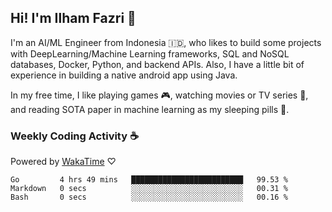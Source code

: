 ## Hi! I'm Ilham Fazri 👋

I'm an AI/ML Engineer from Indonesia 🇮🇩, who likes to build some projects with DeepLearning/Machine Learning frameworks, SQL and NoSQL databases, Docker, Python, and backend APIs. Also, I have a little bit of experience in building a native android app using Java.


In my free time, I like playing games 🎮, watching movies or TV series 🍿, and reading SOTA paper in machine learning as my sleeping pills 💊. 

### Weekly Coding Activity ☕
Powered by [WakaTime](https://wakatime.com/) ♡
<!--START_SECTION:waka-->

```text
Go         4 hrs 49 mins   █████████████████████████   99.53 %
Markdown   0 secs          ░░░░░░░░░░░░░░░░░░░░░░░░░   00.31 %
Bash       0 secs          ░░░░░░░░░░░░░░░░░░░░░░░░░   00.16 %
```

<!--END_SECTION:waka-->
